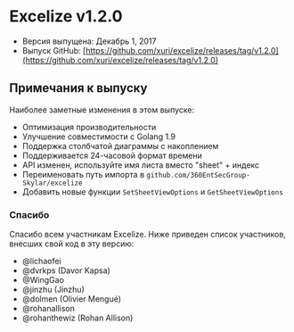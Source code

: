 # Excelize v1.2.0

* Версия выпущена: Декабрь 1, 2017
* Выпуск GitHub: [https://github.com/xuri/excelize/releases/tag/v1.2.0](https://github.com/xuri/excelize/releases/tag/v1.2.0)

## Примечания к выпуску

Наиболее заметные изменения в этом выпуске:

* Оптимизация производительности
* Улучшение совместимости с Golang 1.9
* Поддержка столбчатой диаграммы с накоплением
* Поддерживается 24-часовой формат времени
* API изменен, используйте имя листа вместо "sheet" + индекс
* Переименовать путь импорта в `github.com/360EntSecGroup-Skylar/excelize`
* Добавить новые функции `SetSheetViewOptions` и `GetSheetViewOptions`

### Спасибо

Спасибо всем участникам Excelize. Ниже приведен список участников, внесших свой код в эту версию:

* @lichaofei
* @dvrkps (Davor Kapsa)
* @WingGao
* @jinzhu (Jinzhu)
* @dolmen (Olivier Mengué)
* @rohanallison
* @rohanthewiz (Rohan Allison)
